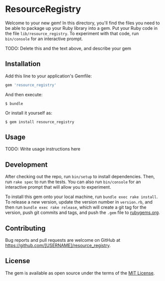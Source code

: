 # ResourceRegistry

Welcome to your new gem! In this directory, you'll find the files you need to be able to package up your Ruby library into a gem. Put your Ruby code in the file `lib/resource_registry`. To experiment with that code, run `bin/console` for an interactive prompt.

TODO: Delete this and the text above, and describe your gem

## Installation

Add this line to your application's Gemfile:

```ruby
gem 'resource_registry'
```

And then execute:

    $ bundle

Or install it yourself as:

    $ gem install resource_registry

## Usage

TODO: Write usage instructions here

## Development

After checking out the repo, run `bin/setup` to install dependencies. Then, run `rake spec` to run the tests. You can also run `bin/console` for an interactive prompt that will allow you to experiment.

To install this gem onto your local machine, run `bundle exec rake install`. To release a new version, update the version number in `version.rb`, and then run `bundle exec rake release`, which will create a git tag for the version, push git commits and tags, and push the `.gem` file to [rubygems.org](https://rubygems.org).

## Contributing

Bug reports and pull requests are welcome on GitHub at https://github.com/[USERNAME]/resource_registry.

## License

The gem is available as open source under the terms of the [MIT License](https://opensource.org/licenses/MIT).
